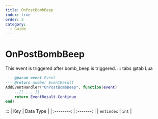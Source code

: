 ```yaml
---
title: OnPostBombBeep
index: true
order: 2
category:
  - Guide
---
```


# OnPostBombBeep
This event is triggered after bomb_beep is triggered.
::: tabs
@tab Lua
```lua
--- @param event Event
--- @return number EventResult
AddEventHandler("OnPostBombBeep", function(event)
    --[[ ... ]]
    return EventResult.Continue
end)
```

:::
|     Key    | Data Type |
| :--------: | :-------: |
| `entindex` |   `int`   |